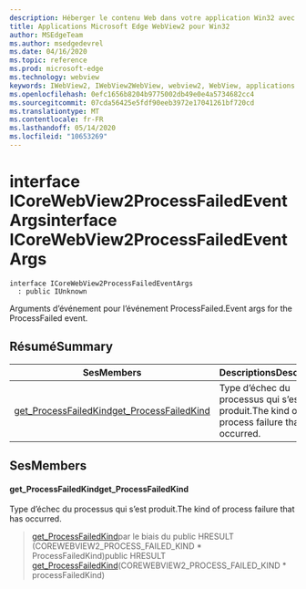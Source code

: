 ```yaml
---
description: Héberger le contenu Web dans votre application Win32 avec le contrôle Microsoft Edge WebView2
title: Applications Microsoft Edge WebView2 pour Win32
author: MSEdgeTeam
ms.author: msedgedevrel
ms.date: 04/16/2020
ms.topic: reference
ms.prod: microsoft-edge
ms.technology: webview
keywords: IWebView2, IWebView2WebView, webview2, WebView, applications Win32, Win32, Edge, ICoreWebView2, ICoreWebView2Controller, contrôle de navigateur, html Edge
ms.openlocfilehash: 0efc1656b8204b9775002db49e0e4a5734682cc4
ms.sourcegitcommit: 07cda56425e5fdf90eeb3972e17041261bf720cd
ms.translationtype: MT
ms.contentlocale: fr-FR
ms.lasthandoff: 05/14/2020
ms.locfileid: "10653269"
---
```

# <span data-ttu-id="ea28b-104">interface ICoreWebView2ProcessFailedEventArgs</span><span class="sxs-lookup"><span data-stu-id="ea28b-104">interface ICoreWebView2ProcessFailedEventArgs</span></span> 

```
interface ICoreWebView2ProcessFailedEventArgs
  : public IUnknown
```

<span data-ttu-id="ea28b-105">Arguments d’événement pour l’événement ProcessFailed.</span><span class="sxs-lookup"><span data-stu-id="ea28b-105">Event args for the ProcessFailed event.</span></span>

## <span data-ttu-id="ea28b-106">Résumé</span><span class="sxs-lookup"><span data-stu-id="ea28b-106">Summary</span></span>

 <span data-ttu-id="ea28b-107">Ses</span><span class="sxs-lookup"><span data-stu-id="ea28b-107">Members</span></span>                        | <span data-ttu-id="ea28b-108">Descriptions</span><span class="sxs-lookup"><span data-stu-id="ea28b-108">Descriptions</span></span>
--------------------------------|---------------------------------------------
[<span data-ttu-id="ea28b-109">get_ProcessFailedKind</span><span class="sxs-lookup"><span data-stu-id="ea28b-109">get_ProcessFailedKind</span></span>](#get_processfailedkind) | <span data-ttu-id="ea28b-110">Type d’échec du processus qui s’est produit.</span><span class="sxs-lookup"><span data-stu-id="ea28b-110">The kind of process failure that has occurred.</span></span>

## <span data-ttu-id="ea28b-111">Ses</span><span class="sxs-lookup"><span data-stu-id="ea28b-111">Members</span></span>

#### <span data-ttu-id="ea28b-112">get_ProcessFailedKind</span><span class="sxs-lookup"><span data-stu-id="ea28b-112">get_ProcessFailedKind</span></span> 

<span data-ttu-id="ea28b-113">Type d’échec du processus qui s’est produit.</span><span class="sxs-lookup"><span data-stu-id="ea28b-113">The kind of process failure that has occurred.</span></span>

> <span data-ttu-id="ea28b-114">[get_ProcessFailedKind](#get_processfailedkind)par le biais du public HRESULT (COREWEBVIEW2_PROCESS_FAILED_KIND \* ProcessFailedKind)</span><span class="sxs-lookup"><span data-stu-id="ea28b-114">public HRESULT [get_ProcessFailedKind](#get_processfailedkind)(COREWEBVIEW2_PROCESS_FAILED_KIND \* processFailedKind)</span></span>


